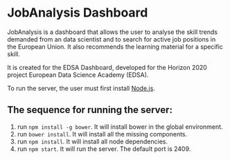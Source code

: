 # JobAnalysis Dashboard

JobAnalysis is a dashboard that allows the user to analyse the skill trends demanded from an data scientist and to search for active job positions in the European Union. It also recommends the learning material for a specific skill.

It is created for the EDSA Dashboard, developed for the Horizon 2020 project European Data Science Academy (EDSA).

To run the server, the user must first install [Node.js](https://nodejs.org/en/).

## The sequence for running the server:

1. run `npm install -g bower`. It will install bower in the global environment.
2. run `bower install`. It will install all the missing components.
3. run `npm install`. It will install all node dependencies.
4. run `npm start`. It will run the server. The default port is 2409.
